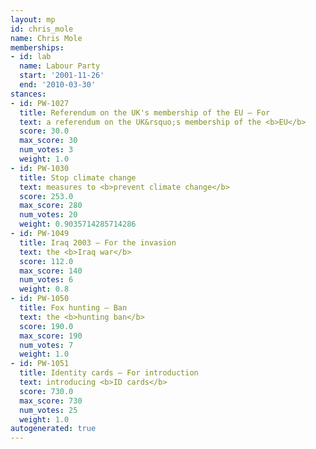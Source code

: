 ```yaml
---
layout: mp
id: chris_mole
name: Chris Mole
memberships:
- id: lab
  name: Labour Party
  start: '2001-11-26'
  end: '2010-03-30'
stances:
- id: PW-1027
  title: Referendum on the UK's membership of the EU — For
  text: a referendum on the UK&rsquo;s membership of the <b>EU</b>
  score: 30.0
  max_score: 30
  num_votes: 3
  weight: 1.0
- id: PW-1030
  title: Stop climate change
  text: measures to <b>prevent climate change</b>
  score: 253.0
  max_score: 280
  num_votes: 20
  weight: 0.9035714285714286
- id: PW-1049
  title: Iraq 2003 — For the invasion
  text: the <b>Iraq war</b>
  score: 112.0
  max_score: 140
  num_votes: 6
  weight: 0.8
- id: PW-1050
  title: Fox hunting — Ban
  text: the <b>hunting ban</b>
  score: 190.0
  max_score: 190
  num_votes: 7
  weight: 1.0
- id: PW-1051
  title: Identity cards — For introduction
  text: introducing <b>ID cards</b>
  score: 730.0
  max_score: 730
  num_votes: 25
  weight: 1.0
autogenerated: true
---
```


